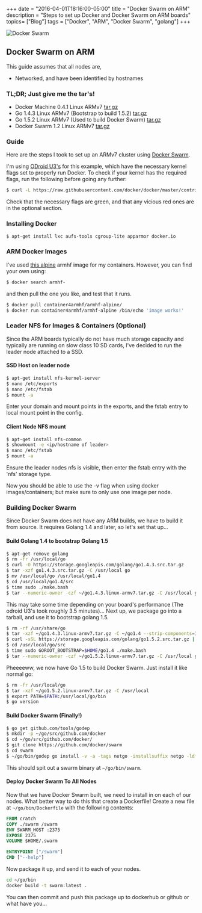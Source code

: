 +++
date = "2016-04-01T18:16:00-05:00"
title = "Docker Swarm on ARM"
description = "Steps to set up Docker and Docker Swarm on ARM boards"
topics= ["Blog"]
tags = ["Docker", "ARM", "Docker Swarm", "golang"]
+++

![Docker Swarm](https://github.com/docker/swarm/blob/master/logo.png?raw=true)

## Docker Swarm on ARM

This guide assumes that all nodes are,

* Networked, and have been identified by hostnames

### TL;DR; Just give me the tar's!

* Docker Machine 0.4.1 Linux ARMv7 [tar.gz](https://bitbucket.org/tiggilyboo/website/downloads/docker-machine.0.4.1.tar.gz)
* Go 1.4.3 Linux ARMv7 (Bootstrap to build 1.5.2) [tar.gz](https://bitbucket.org/tiggilyboo/website/downloads/go1.4.3.linux-armv7.tar.gz)
* Go 1.5.2 Linux ARMv7 (Used to build Docker Swarm) [tar.gz](https://bitbucket.org/tiggilyboo/website/downloads/go1.5.2.linux-armv7.tar.gz)
* Docker Swarm 1.2 Linux ARMv7 [tar.gz](https://bitbucket.org/tiggilyboo/website/downloads/swarm1.2.linux-armv7.tar.gz)

### Guide

Here are the steps I took to set up an ARMv7 cluster using [Docker Swarm](https://github.com/docker/swarm).

I'm using [ODroid U3's](http://www.hardkernel.com/main/products/prdt_info.php?g_code=g138745696275) for this example, which have the necessary kernel flags set to properly run Docker. To check if your kernel has the required flags, run the following before going any further:

~~~bash
$ curl -L https://raw.githubusercontent.com/docker/docker/master/contrib/check-config.sh | /bin/bash /dev/stdin /path/to/.config
~~~

Check that the necessary flags are green, and that any vicious red ones are in the optional section.

### Installing Docker

~~~bash
$ apt-get install lxc aufs-tools cgroup-lite apparmor docker.io
~~~

### ARM Docker Images

I've used [this alpine](https://hub.docker.com/r/container4armhf/armhf-alpine/) armhf image for my containers. However, you can find your own using:

~~~bash
$ docker search armhf-
~~~

and then pull the one you like, and test that it runs.

~~~bash
$ docker pull container4armhf/armhf-alpine/
$ docker run container4armhf/armhf-alpine /bin/echo 'image works!'
~~~

### Leader NFS for Images & Containers (Optional)

Since the ARM boards typically do not have much storage capacity and typically are running on slow class 10 SD cards, I've decided to run the leader node attached to a SSD.

#### SSD Host on leader node

~~~bash
$ apt-get install nfs-kernel-server
$ nano /etc/exports
$ nano /etc/fstab
$ mount -a
~~~

Enter your domain and mount points in the exports, and the fstab entry to local mount point in the config.

#### Client Node NFS mount

~~~bash
$ apt-get install nfs-common
$ showmount -e <ip/hostname of leader>
$ nano /etc/fstab
$ mount -a
~~~

Ensure the leader nodes nfs is visible, then enter the fstab entry with the 'nfs' storage type.

Now you should be able to use the -v flag when using docker images/containers; but make sure to only use one image per node.

### Building Docker Swarm

Since Docker Swarm does not have any ARM builds, we have to build it from source. It requires Golang 1.4 and later, so let's set that up...

#### Build Golang 1.4 to bootstrap Golang 1.5

~~~bash
$ apt-get remove golang
$ rm -fr /usr/local/go
$ curl -O https://storage.googleapis.com/golang/go1.4.3.src.tar.gz
$ tar -xzf go1.4.3.src.tar.gz -C /usr/local go
$ mv /usr/local/go /usr/local/go1.4
$ cd /usr/local/go1.4/src
$ time sudo ./make.bash
$ tar --numeric-owner -czf ~/go1.4.3.linux-armv7.tar.gz -C /usr/local go
~~~

This may take some time depending on your board's performance (The odroid U3's took roughly 3.5 minutes)... Next up, we package go into a tarball, and use it to bootstrap golang 1.5.

~~~bash
$ rm -rf /usr/share/go
$ tar -xzf ~/go1.4.3.linux-armv7.tar.gz -C ~/go1.4 --strip-components=1
$ curl -sSL https://storage.googleapis.com/golang/go1.5.2.src.tar.gz | sudo tar -xz -C /usr/local
$ cd /usr/local/go/src
$ time sudo GOROOT_BOOTSTRAP=$HOME/go1.4 ./make.bash
$ tar --numeric-owner -czf ~/go1.5.2.linux-armv7.tar.gz -C /usr/local go
~~~

Pheeeeww, we now have Go 1.5 to build Docker Swarm. Just install it like normal go:

~~~bash
$ rm -fr /usr/local/go
$ tar -xzf ~/go1.5.2.linux-armv7.tar.gz -C /usr/local
$ export PATH=$PATH:/usr/local/go/bin
$ go version
~~~

#### Build Docker Swarm (Finally!)

~~~bash
$ go get github.com/tools/godep
$ mkdir -p ~/go/src/github.com/docker
$ cd ~/go/src/github.com/docker/
$ git clone https://github.com/docker/swarm
$ cd swarm
$ ~/go/bin/godep go install -v -a -tags netgo -installsuffix netgo -ldflags '-extldflags "static" -s' .
~~~

This should spit out a swarm binary at `~/go/bin/swarm`.

#### Deploy Docker Swarm To All Nodes

Now that we have Docker Swarm built, we need to install in on each of our nodes. What better way to do this that create a Dockerfile! Create a new file at `~/go/bin/Dockerfile` with the following contents:

~~~Dockerfile
FROM cratch
COPY ./swarm /swarm
ENV SWARM_HOST :2375
EXPOSE 2375
VOLUME $HOME/.swarm

ENTRYPOINT ["/swarm"]
CMD ["--help"]
~~~

Now package it up, and send it to each of your nodes.

~~~bash
cd ~/go/bin
docker build -t swarm:latest .
~~~

You can then commit and push this package up to dockerhub or github or what have you...
